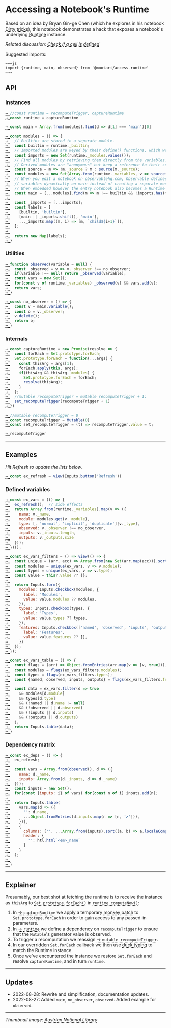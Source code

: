 # Accessing a Notebook's Runtime

Based on an idea by Bryan Gin-ge Chen (which he explores in his notebook [Dirty tricks](https://observablehq.com/d/4e5230c1d38f7c0f)), this notebook demonstrates a hack that exposes a notebook's underlying [Runtime](https://github.com/observablehq/runtime) instance.

*Related discussion: [Check if a cell is defined](https://talk.observablehq.com/t/check-if-a-cell-is-defined/4351/3)*

Suggested imports:
```
~~~js
import {runtime, main, observed} from '@mootari/access-runtime'
~~~
```


<style>
  a[href^="#"]:before {
    content: "→ ";
  }
  a[href], a[href]:hover {
    text-decoration: underline dotted 2px;
    text-underline-offset: 2px;
  }
  a[href]:hover {
    text-decoration: underline solid 2px;
  }
  a[href]:visited {
    color: inherit;
  }
  p > code, li > code {
    color: var(--syntax-keyword)
  }
</style>



## API

### Instances

```js echo
//const runtime = recomputeTrigger, captureRuntime
const runtime = captureRuntime
```

```js echo
const main = Array.from(modules).find(d => d[1] === 'main')[0]
```

```js echo
const modules = () => {
  // Builtins are stored in a separate module.
  const builtin = runtime._builtin;
  // Imported modules are keyed by their define() functions, which we don't need here.
  const imports = new Set(runtime._modules.values());
  // Find all modules by retrieving them directly from the variables.
  // Derived modules are "anonymous" but keep a reference to their source module.
  const source = m => !m._source ? m : source(m._source);
  const modules = new Set(Array.from(runtime._variables, v => source(v._module)));
  // When you edit a notebook on observablehq.com, Observable defines the
  // variables dynamically on main instead of creating a separate module.
  // When embedded however the entry notebook also becomes a Runtime module.
  const main = [...modules].find(m => m !== builtin && !imports.has(m));
  
  const _imports = [...imports];
  const labels = [
    [builtin, 'builtin'],
    [main || _imports.shift(), 'main'],
    ..._imports.map((m, i) => [m, `child${i+1}`]),
  ];
  
  return new Map(labels);
}
```

### Utilities

```js echo
function observed(variable = null) {
  const _observed = v => v._observer !== no_observer;
  if(variable !== null) return _observed(variable);
  const vars = new Set();
  for(const v of runtime._variables) _observed(v) && vars.add(v);
  return vars;
}
```

```js echo
const no_observer = () => {
  const v = main.variable();
  const o = v._observer;
  v.delete();
  return o;
}
```

### Internals

```js echo
const captureRuntime = new Promise(resolve => {
  const forEach = Set.prototype.forEach;
  Set.prototype.forEach = function(...args) {
    const thisArg = args[1];
    forEach.apply(this, args);
    if(thisArg && thisArg._modules) {
      Set.prototype.forEach = forEach;
      resolve(thisArg);
    }
  };
  //mutable recomputeTrigger = mutable recomputeTrigger + 1;
  set_recomputeTrigger(recomputeTrigger + 1)
})
```

```js echo
//mutable recomputeTrigger = 0
const recomputeTrigger = Mutable(0)
const set_recomputeTrigger = (t) => recomputeTrigger.value = t;
```

```js
recomputeTrigger
```

---
## Examples

*Hit Refresh to update the lists below.*

```js echo
const ex_refresh = view(Inputs.button('Refresh'))
```

### Defined variables

```js echo
const ex_vars = (() => {
  ex_refresh();  // side effects
  return Array.from(runtime._variables).map(v => ({
    name: v._name,
    module: modules.get(v._module),
    type: [, 'normal', 'implicit', 'duplicate'][v._type],
    observed: v._observer !== no_observer,
    inputs: v._inputs.length,
    outputs: v._outputs.size
  }));
})();
```

```js echo
const ex_vars_filters = () => view(() => {
  const unique = (arr, acc) => Array.from(new Set(arr.map(acc))).sort((a, b) => a?.localeCompare?.(b));
  const modules = unique(ex_vars, v => v.module);
  const types = unique(ex_vars, v => v.type);
  const value = this?.value ?? {};

  return Inputs.form({
    modules: Inputs.checkbox(modules, {
      label: 'Modules',
      value: value.modules ?? modules,
    }),
    types: Inputs.checkbox(types, {
      label: 'Types',
      value: value.types ?? types,
    }),
    features: Inputs.checkbox(['named', 'observed', 'inputs', 'outputs'], {
      label: 'Features',
      value: value.features ?? [],
    })
  });
});

```

```js echo
const ex_vars_table = () => {
  const flags = (arr) => Object.fromEntries(arr.map(v => [v, true]));
  const modules = flags(ex_vars_filters.modules);
  const types = flags(ex_vars_filters.types);
  const {named, observed, inputs, outputs} = flags(ex_vars_filters.features);

  const data = ex_vars.filter(d => true
    && modules[d.module]
    && types[d.type]
    && (!named || d.name != null)
    && (!observed || d.observed)
    && (!inputs || d.inputs)
    && (!outputs || d.outputs)
  );
  return Inputs.table(data);
}
```

### Dependency matrix

```js echo
const ex_deps = () => {
  ex_refresh;
  
  const vars = Array.from(observed(), d => ({
    name: d._name,
    inputs: Array.from(d._inputs, d => d._name)
  }));
  const inputs = new Set();
  for(const {inputs: i} of vars) for(const n of i) inputs.add(n);

  return Inputs.table(
    vars.map(d => ({
      '': d.name,
      ...Object.fromEntries(d.inputs.map(n => [n, '✔️'])),
    })),
    {
      columns: ['', ...Array.from(inputs).sort((a, b) => a.localeCompare(b))],
      header: {
        '': htl.html`<em>_name`
      }
    }
  );
  
}
```

---
## Explainer

Presumably, our best shot at fetching the runtime is to receive the instance as `thisArg` to [`Set.prototype.forEach()`](https://developer.mozilla.org/en-US/docs/Web/JavaScript/Reference/Global_Objects/Set/forEach) in [`runtime_computeNow()`](https://github.com/observablehq/runtime/blob/v4.23.0/src/runtime.js#L110-L119):

1. In [`captureRuntime`](#captureRuntime) we apply a temporary [monkey patch](https://en.wikipedia.org/wiki/Monkey_patch) to `Set.prototype.forEach` in order to gain access to any passed-in parameters.
2. In [`runtime`](#runtime) we define a dependency on `recomputeTrigger` to ensure that the `Mutable`'s generator value is observed.
3. To trigger a recomputation we reassign [`mutable recomputeTrigger`](#recomputeTrigger).
4. In our overridden `Set.forEach` callback we then use [duck typing](https://en.wikipedia.org/wiki/Duck_typing) to match the Runtime instance.
5. Once we've encountered the instance we restore `Set.forEach` and resolve `captureRuntime`, and in turn `runtime`.




---
## Updates

- 2022-08-28: Rewrite and simplification, documentation updates.
- 2022-08-27: Added `main`, `no_observer`, `observed`. Added example for `observed`.

---
*Thumbnail image: [Austrian National Library](https://unsplash.com/photos/ciMJn3mD5u8)*

